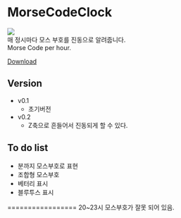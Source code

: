 MorseCodeClock
==============
<img src="http://4.bp.blogspot.com/-ecCN37a3jec/UxNoAHmfZdI/AAAAAAAANIM/PcD79cs2-Ps/s1600/morse_clock_preview2.png"><br>
매 정시마다 모스 부호를 진동으로 알려줍니다.<br>
Morse Code per hour.

[Download](https://github.com/KimSeungKyu/MorseCodeClock/blob/master/morse_clock_watchface.pbw)

Version
------------
- v0.1
  - 초기버전
- v0.2
  - Z축으로 흔들어서 진동되게 할 수 있다.

To do list
------------
- 분까지 모스부호로 표현
- 조합형 모스부호
- 베터리 표시
- 블루투스 표시

=================
20~23시 모스부호가 잘못 되어 있음.
